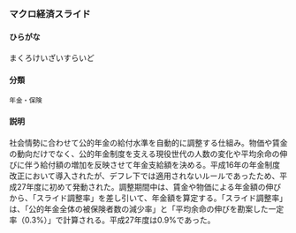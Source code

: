 <div style="display:none;">

## [あ行](securities-terms?id=あ行)
## [か行](securities-terms?id=か行)
## [さ行](securities-terms?id=さ行)
## [た行](securities-terms?id=た行)
## [な行](securities-terms?id=な行)
## [は行](securities-terms?id=は行)
## [ま行](securities-terms?id=ま行)

</div>

### マクロ経済スライド

#### ひらがな

まくろけいざいすらいど

#### 分類

`年金・保険`

#### 説明

社会情勢に合わせて公的年金の給付水準を自動的に調整する仕組み。物価や賃金の動向だけでなく、公的年金制度を支える現役世代の人数の変化や平均余命の伸びに伴う給付額の増加を反映させて年金支給額を決める。平成16年の年金制度改正において導入されたが、デフレ下では適用されないルールであったため、平成27年度に初めて発動された。調整期間中は、賃金や物価による年金額の伸びから、「スライド調整率」を差し引いて、年金額を算定する。「スライド調整率」は、「公的年金全体の被保険者数の減少率」と「平均余命の伸びを勘案した一定率（0.3%）」で計算される。平成27年度は0.9%であった。

<div style="display:none;">

## [や行](securities-terms?id=や行)
## [ら行](securities-terms?id=ら行)
## [わ行](securities-terms?id=わ行)
## [英数字・記号](securities-terms?id=英数字・記号)

</div>

